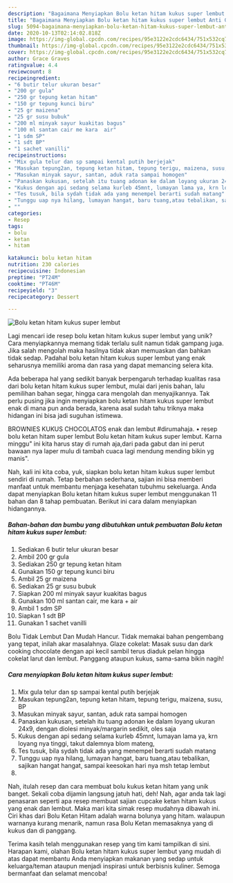 ```yaml
---
description: "Bagaimana Menyiapkan Bolu ketan hitam kukus super lembut Anti Gagal"
title: "Bagaimana Menyiapkan Bolu ketan hitam kukus super lembut Anti Gagal"
slug: 5094-bagaimana-menyiapkan-bolu-ketan-hitam-kukus-super-lembut-anti-gagal
date: 2020-10-13T02:14:02.818Z
image: https://img-global.cpcdn.com/recipes/95e3122e2cdc6434/751x532cq70/bolu-ketan-hitam-kukus-super-lembut-foto-resep-utama.jpg
thumbnail: https://img-global.cpcdn.com/recipes/95e3122e2cdc6434/751x532cq70/bolu-ketan-hitam-kukus-super-lembut-foto-resep-utama.jpg
cover: https://img-global.cpcdn.com/recipes/95e3122e2cdc6434/751x532cq70/bolu-ketan-hitam-kukus-super-lembut-foto-resep-utama.jpg
author: Grace Graves
ratingvalue: 4.4
reviewcount: 8
recipeingredient:
- "6 butir telur ukuran besar"
- "200 gr gula"
- "250 gr tepung ketan hitam"
- "150 gr tepung kunci biru"
- "25 gr maizena"
- "25 gr susu bubuk"
- "200 ml minyak sayur kuakitas bagus"
- "100 ml santan cair me kara  air"
- "1 sdm SP"
- "1 sdt BP"
- "1 sachet vanilli"
recipeinstructions:
- "Mix gula telur dan sp sampai kental putih berjejak"
- "Masukan tepung2an, tepung ketan hitam, tepung terigu, maizena, susu, BP"
- "Masukan minyak sayur, santan, aduk rata sampai homogen"
- "Panaskan kukusan, setelah itu tuang adonan ke dalam loyang ukuran 24x9, dengan diolesi minyak/margarin sedikit, oles saja"
- "Kukus dengan api sedang selama kurleb 45mnt, lumayan lama ya, krn loyang nya tinggi, takut dalemnya blom mateng,"
- "Tes tusuk, bila sydah tidak ada yang menempel berarti sudah matang"
- "Tunggu uap nya hilang, lumayan hangat, baru tuang,atau tebalikan, sajikan hangat hangat, sampai keesokan hari nya msh tetap lembut"
- ""
categories:
- Resep
tags:
- bolu
- ketan
- hitam

katakunci: bolu ketan hitam 
nutrition: 230 calories
recipecuisine: Indonesian
preptime: "PT24M"
cooktime: "PT46M"
recipeyield: "3"
recipecategory: Dessert

---
```



![Bolu ketan hitam kukus super lembut](https://img-global.cpcdn.com/recipes/95e3122e2cdc6434/751x532cq70/bolu-ketan-hitam-kukus-super-lembut-foto-resep-utama.jpg)

Lagi mencari ide resep bolu ketan hitam kukus super lembut yang unik? Cara menyiapkannya memang tidak terlalu sulit namun tidak gampang juga. Jika salah mengolah maka hasilnya tidak akan memuaskan dan bahkan tidak sedap. Padahal bolu ketan hitam kukus super lembut yang enak seharusnya memiliki aroma dan rasa yang dapat memancing selera kita.

Ada beberapa hal yang sedikit banyak berpengaruh terhadap kualitas rasa dari bolu ketan hitam kukus super lembut, mulai dari jenis bahan, lalu pemilihan bahan segar, hingga cara mengolah dan menyajikannya. Tak perlu pusing jika ingin menyiapkan bolu ketan hitam kukus super lembut enak di mana pun anda berada, karena asal sudah tahu triknya maka hidangan ini bisa jadi suguhan istimewa.

BROWNIES KUKUS CHOCOLATOS enak dan lembut #dirumahaja. • resep bolu ketan hitam super lembut Bolu ketan hitam kukus super lembut. Karna minggu&#34; ini kita harus stay di rumah aja,dari pada gabut dan ini perut bawaan nya laper mulu di tambah cuaca lagi mendung mending bikin yg manis&#34;.


Nah, kali ini kita coba, yuk, siapkan bolu ketan hitam kukus super lembut sendiri di rumah. Tetap berbahan sederhana, sajian ini bisa memberi manfaat untuk membantu menjaga kesehatan tubuhmu sekeluarga. Anda dapat menyiapkan Bolu ketan hitam kukus super lembut menggunakan 11 bahan dan 8 tahap pembuatan. Berikut ini cara dalam menyiapkan hidangannya.

<!--inarticleads1-->

##### Bahan-bahan dan bumbu yang dibutuhkan untuk pembuatan Bolu ketan hitam kukus super lembut:

1. Sediakan 6 butir telur ukuran besar
1. Ambil 200 gr gula
1. Sediakan 250 gr tepung ketan hitam
1. Gunakan 150 gr tepung kunci biru
1. Ambil 25 gr maizena
1. Sediakan 25 gr susu bubuk
1. Siapkan 200 ml minyak sayur kuakitas bagus
1. Gunakan 100 ml santan cair, me kara + air
1. Ambil 1 sdm SP
1. Siapkan 1 sdt BP
1. Gunakan 1 sachet vanilli


Bolu Tidak Lembut Dan Mudah Hancur. Tidak memakai bahan pengembang yang tepat, inilah akar masalahnya. Glaze cokelat: Masak susu dan dark cooking chocolate dengan api kecil sambil terus diaduk pelan hingga cokelat larut dan lembut. Panggang ataupun kukus, sama-sama bikin nagih! 

<!--inarticleads2-->

##### Cara menyiapkan Bolu ketan hitam kukus super lembut:

1. Mix gula telur dan sp sampai kental putih berjejak
1. Masukan tepung2an, tepung ketan hitam, tepung terigu, maizena, susu, BP
1. Masukan minyak sayur, santan, aduk rata sampai homogen
1. Panaskan kukusan, setelah itu tuang adonan ke dalam loyang ukuran 24x9, dengan diolesi minyak/margarin sedikit, oles saja
1. Kukus dengan api sedang selama kurleb 45mnt, lumayan lama ya, krn loyang nya tinggi, takut dalemnya blom mateng,
1. Tes tusuk, bila sydah tidak ada yang menempel berarti sudah matang
1. Tunggu uap nya hilang, lumayan hangat, baru tuang,atau tebalikan, sajikan hangat hangat, sampai keesokan hari nya msh tetap lembut
1. 


Nah, itulah resep dan cara membuat bolu kukus ketan hitam yang unik banget. Sekali coba dijamin langsung jatuh hati, deh! Nah, agar anda tak lagi penasaran seperti apa resep membuat sajian cupcake ketan hitam kukus yang enak dan lembut. Maka mari kita simak resep mudahnya dibawah ini. Ciri khas dari Bolu Ketan Hitam adalah warna bolunya yang hitam. walaupun warnanya kurang menarik, namun rasa Bolu Ketan memasaknya yang di kukus dan di panggang. 

Terima kasih telah menggunakan resep yang tim kami tampilkan di sini. Harapan kami, olahan Bolu ketan hitam kukus super lembut yang mudah di atas dapat membantu Anda menyiapkan makanan yang sedap untuk keluarga/teman ataupun menjadi inspirasi untuk berbisnis kuliner. Semoga bermanfaat dan selamat mencoba!
